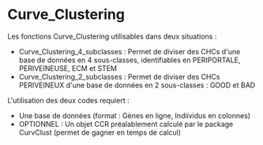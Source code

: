 # Curve_Clustering

Les fonctions Curve_Clustering utilisables dans deux situations :
  - Curve_Clustering_4_subclasses : Permet de diviser des CHCs d'une base de données en 4 sous-classes, identifiables en PERIPORTALE, PERIVEINEUSE, ECM et STEM
  - Curve_Clustering_2_subclasses : Permet de diviser des CHCs PERIVEINEUX d'une base de données en 2 sous-classes : GOOD et BAD

L'utilisation des deux codes requiert : 
  - Une base de données (format : Gènes en ligne, Indiividus en colonnes)
  - OPTIONNEL : Un objet CCR préalablement calculé par le package CurvClust (permet de gagner en temps de calcul)
